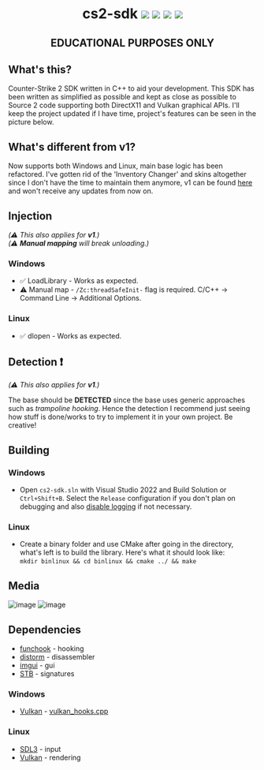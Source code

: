 <h1 align="center">
cs2-sdk
<img src="https://img.shields.io/badge/game-CS2-yellow" />
<img src="https://img.shields.io/badge/language-C%2B%2B-%23f34b7d.svg" />
<img src="https://img.shields.io/badge/platform-Windows-blue" />
<img src="https://img.shields.io/badge/platform-Linux-purple" />
</h1>

<h2 align="center">
<strong>EDUCATIONAL PURPOSES ONLY</strong>
</h2>

## What's this?
Counter-Strike 2 SDK written in C++ to aid your development. This SDK has been written as simplified as possible and kept as close as possible to Source 2 code supporting both DirectX11 and Vulkan graphical APIs. I'll keep the project updated if I have time, project's features can be seen in the picture below.

## What's different from v1?
Now supports both Windows and Linux, main base logic has been refactored. I've gotten rid of the 'Inventory Changer' and skins altogether since I don't have the time to maintain them anymore, v1 can be found [here](https://github.com/bruhmoment21/cs2-sdk/tree/v1) and won't receive any updates from now on.

## Injection
*(⚠️ This also applies for **v1**.)*  
*(⚠️ **Manual mapping** will break unloading.)*

### Windows
- ✅ LoadLibrary - Works as expected.
- ⚠️ Manual map - `/Zc:threadSafeInit-` flag is required. C/C++ -> Command Line -> Additional Options.
### Linux
- ✅ dlopen - Works as expected. 

## Detection ❗
*(⚠️ This also applies for **v1**.)*

The base should be **DETECTED** since the base uses generic approaches such as *trampoline hooking*. Hence the detection I recommend just seeing how stuff is done/works to try to implement it in your own project. Be creative!

## Building
### Windows
- Open `cs2-sdk.sln` with Visual Studio 2022 and Build Solution or `Ctrl+Shift+B`. Select the `Release` configuration if you don't plan on debugging and also [disable logging](https://github.com/bruhmoment21/cs2-sdk/blob/v2/cs2-sdk/include/logger/logger.hpp#L3-L4) if not necessary.
### Linux
- Create a binary folder and use CMake after going in the directory, what's left is to build the library. Here's what it should look like:  
`mkdir binlinux && cd binlinux && cmake ../ && make`

## Media
![image](https://github.com/bruhmoment21/cs2-sdk/assets/53657322/d19eeea9-3309-4fa2-804c-ca5b7e84f319)
![image](https://github.com/user-attachments/assets/2a4a1dd9-88dc-4dc6-a70d-c332c3f1f32d)

## Dependencies
- [funchook](https://github.com/kubo/funchook) - hooking
- [distorm](https://github.com/gdabah/distorm/) - disassembler
- [imgui](https://github.com/ocornut/imgui) - gui
- [STB](https://github.com/cristeigabriel/STB) - signatures
### Windows
- [Vulkan](https://vulkan.lunarg.com/) - [vulkan_hooks.cpp](https://github.com/bruhmoment21/cs2-sdk/blob/v2/cs2-sdk/src/hooks/render/vulkan/vulkan_hooks.cpp#L6-L9)
### Linux
- [SDL3](https://archlinux.org/packages/extra/x86_64/sdl3/) - input
- [Vulkan](https://archlinux.org/packages/extra/any/vulkan-headers/) - rendering
